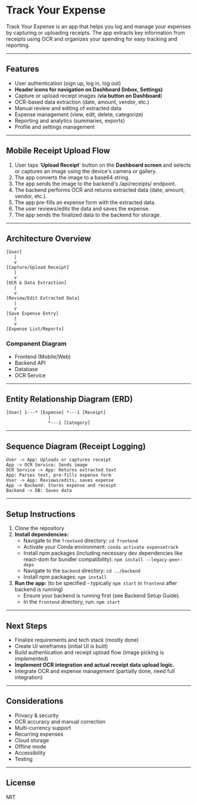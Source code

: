 # Track Your Expense

Track Your Expense is an app that helps you log and manage your expenses by capturing or uploading receipts. The app extracts key information from receipts using OCR and organizes your spending for easy tracking and reporting.

---

## Features
- User authentication (sign up, log in, log out)
- **Header icons for navigation on Dashboard (Inbox, Settings)**
- Capture or upload receipt images (**via button on Dashboard**)
- OCR-based data extraction (date, amount, vendor, etc.)
- Manual review and editing of extracted data
- Expense management (view, edit, delete, categorize)
- Reporting and analytics (summaries, exports)
- Profile and settings management

---

## Mobile Receipt Upload Flow

1. User taps '**Upload Receipt**' button on the **Dashboard screen** and selects or captures an image using the device's camera or gallery.
2. The app converts the image to a base64 string.
3. The app sends the image to the backend's /api/receipts/ endpoint.
4. The backend performs OCR and returns extracted data (date, amount, vendor, etc.).
5. The app pre-fills an expense form with the extracted data.
6. The user reviews/edits the data and saves the expense.
7. The app sends the finalized data to the backend for storage.

---

## Architecture Overview

```plaintext
[User] 
   |
   v
[Capture/Upload Receipt]
   |
   v
[OCR & Data Extraction]
   |
   v
[Review/Edit Extracted Data]
   |
   v
[Save Expense Entry]
   |
   v
[Expense List/Reports]
```

### Component Diagram
- Frontend (Mobile/Web)
- Backend API
- Database
- OCR Service

---

## Entity Relationship Diagram (ERD)

```plaintext
[User] 1---* [Expense] *---1 [Receipt]
                |
                *---1 [Category]
```

---

## Sequence Diagram (Receipt Logging)

```plaintext
User -> App: Uploads or captures receipt
App -> OCR Service: Sends image
OCR Service -> App: Returns extracted text
App: Parses text, pre-fills expense form
User -> App: Reviews/edits, saves expense
App -> Backend: Stores expense and receipt
Backend -> DB: Saves data
```

---

## Setup Instructions

1. Clone the repository
2. **Install dependencies:**
   - Navigate to the `frontend` directory: `cd frontend`
   - Activate your Conda environment: `conda activate expensetrack`
   - Install npm packages (including necessary dev dependencies like react-dom for bundler compatibility): `npm install --legacy-peer-deps`
   - Navigate to the `backend` directory: `cd ../backend`
   - Install npm packages: `npm install`
3. **Run the app:** (to be specified - typically `npm start` in `frontend` after backend is running)
   - Ensure your backend is running first (see Backend Setup Guide).
   - In the `frontend` directory, run: `npm start`

---

## Next Steps
- Finalize requirements and tech stack (mostly done)
- Create UI wireframes (initial UI is built)
- Build authentication and receipt upload flow (image picking is implemented)
- **Implement OCR integration and actual receipt data upload logic.**
- Integrate OCR and expense management (partially done, need full integration)

---

## Considerations
- Privacy & security
- OCR accuracy and manual correction
- Multi-currency support
- Recurring expenses
- Cloud storage
- Offline mode
- Accessibility
- Testing

---

## License
MIT 